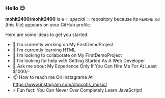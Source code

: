 ### Hello 😊

**mohit2400/mohit2400** is a ✨ _special_ ✨ repository because its `README.md` (this file) appears on your GitHub profile.

Here are some ideas to get you started:

- 🔭 I’m currently working on My FirstDemoProject
- 🌱 I’m currently learning HTML
- 👯 I’m looking to collaborate on My FirstDemoProject
- 🤔 I’m looking for help with Getting Started As A Web Developer
- 💬 Ask me about My Experience Only If You Can Hire Me For At Least $1000/-
- 📫 How to reach me On Instagrame At https://www.instagram.com/chocotis_music/
- ⚡ Fun fact: You Can Never Ever Completely Learn JavaScript!


